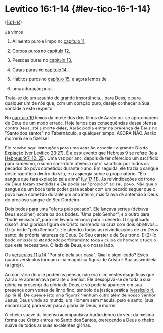 # Levítico 16:1-14 {#lev-tico-16-1-14}

([16:1-14](http://bibliaonline.com.br/acf/lv/16/1-14))

Já vimos

1.  Alimento puro e limpo no [capítulo 11](http://bibliaonline.com.br/acf/lv/11),

2.  Corpos puros no [capítulo 12](http://bibliaonline.com.br/acf/lv/12),

3.  Pessoas puras no [capítulo 13](http://bibliaonline.com.br/acf/lv/13),

4.  Casas puras no [capítulo 14](http://bibliaonline.com.br/acf/lv/14),

5.  Hábitos puros no [capítulo 15](http://bibliaonline.com.br/acf/lv/15), e agora lemos de

6.  uma adoração pura.

Trata-se de um assunto de grande importância... para Deus, e para qualquer um de nós que, com um coração puro, deseje conhecer a Sua vontade a este respeito.

No [capítulo 10](http://bibliaonline.com.br/acf/lv/10) lemos da morte dos dois filhos de Aarão por se aproximarem de Deus de um modo errado. Hoje lemos das consequências dessa ofensa contra Deus. até a morte deles, Aarão podia entrar na presença de Deus no &quot;Santo dos santos&quot; no Tabernáculo, a qualquer tempo. AGORA NÃO. Aarão morreria se o fizesse!

Ele recebe aqui instruções para uma ocasião especial: o grande Dia da Expiação (ver [Levítico 23:27](http://bibliaonline.com.br/acf/lv/23/27)). É a este evento que [Hebreus 9](http://bibliaonline.com.br/acf/hb/9) se refere (leia [Hebreus 9:7, 12, 25](http://bibliaonline.com.br/acf/hb/9/7,12,25)). Uma vez por ano, depois de ter oferecido um sacrifício para si mesmo, o sumo sacerdote oferecia outro sacrifício por todos os pecados do povo cometidos durante o ano. Em seguida, ele trazia o sangue deste sacrifício dentro do véu, e o aspergia sobre o propiciatório. &quot;É o sangue que fará expiação pela alma&quot; ([Lv 17:11](http://bibliaonline.com.br/acf/lv/17/11)). As reivindicações do trono de Deus foram atendidas e Ele podia ser &quot;propício&quot; ao seu povo. Não que o sangue de um bode teria poder para acabar com um pecado sequer que o povo havia cometido durante um ano inteiro, mas falava de antemão à Deus do precioso sangue de Seu Cordeiro.

Dois bodes para uma &quot;oferta pelo pecado&quot;. Ele lançava sortes (deixava Deus escolher) sobre os dois bodes. &quot;Uma pelo Senhor&quot;, e o outro para &quot;bode emissário&quot;, para ser levado embora para o deserto. O significado disso? Uma gloriosa figura de Cristo morrendo na cruz com dois objetivos... (1) (o bode &quot;pelo Senhor&quot;). Ele atendeu todas as reivindicações de um Deus santo, da própria natureza de Deus. De Seu caráter e de Seu trono. E (2) (o bode emissário) atendendo perfeitamente toda a culpa do homem e tudo o que este necessitava. O lado de Deus, e o nosso lado.

Os [versículos 11 a 14](http://bibliaonline.com.br/acf/lv/16/11-14) &quot;Por si e pela sua casa&quot;. Qual o significado? Estes quatro versículos formam uma magnífica figura de Cristo e Sua assembleia (a Igreja).

Ao contrário do que podemos pensar, não era com vestes magníficas que Aarão se apresentava perante o Senhor. Ele despojava-se de toda a sua glória na presença da glória de Deus, e só poderia aparecer em sua presença com vestes de linho fino, símbolo da justiça prática ([versículo 4](http://bibliaonline.com.br/acf/lv/16/4), [Ap 19:8](http://bibliaonline.com.br/acf/ap/19/8)). De quem é isto uma figura? Nenhum outro além de nosso Senhor Jesus, Deus vindo ao mundo, um Homem sem mácula, puro e santo, (sua encarnação) para viver para a glória de Deus, e morrer

O cheiro suave do incenso acompanhava Aarão dentro do véu; da mesma forma que Cristo entrou no Santo dos Santos, oferecendo a Deus o cheiro suave de todos as suas excelentes glórias.